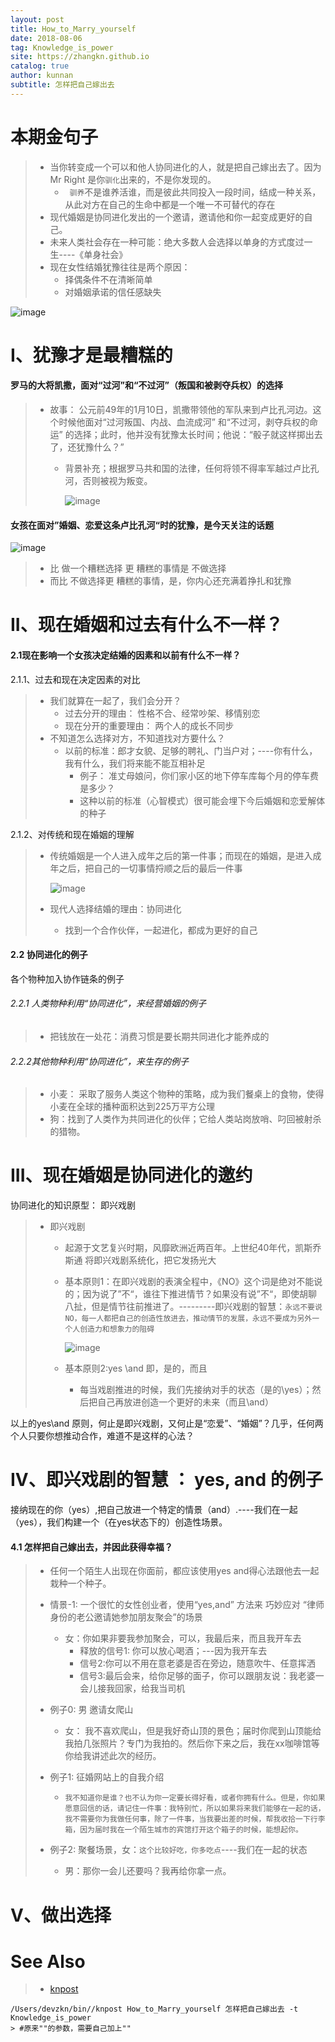 ```yaml
---
layout: post
title: How_to_Marry_yourself
date: 2018-08-06
tag: Knowledge_is_power
site: https://zhangkn.github.io
catalog: true
author: kunnan
subtitle: 怎样把自己嫁出去
---
```




# 本期金句子



> * 当你转变成一个可以和他人协同进化的人，就是把自己嫁出去了。因为Mr Right 是你`驯化`出来的，不是你发现的。
>   * ` 驯养`不是谁养活谁，而是彼此共同投入一段时间，结成一种关系，从此对方在自己的生命中都是一个唯一不可替代的存在
> * 现代婚姻是协同进化发出的一个邀请，邀请他和你一起变成更好的自己。
> * 未来人类社会存在一种可能：绝大多数人会选择以单身的方式度过一生----《单身社会》
> * 现在女性结婚犹豫往往是两个原因：
>   * 择偶条件不在清晰简单
>   * 对婚姻承诺的信任感缺失



![image](https://wx4.sinaimg.cn/large/af39b376gy1ftzqil1cf3j20zk0k0e3i.jpg)



# I、犹豫才是最糟糕的



#### 罗马的大将凯撒，面对“过河”和“不过河”（叛国和被剥夺兵权）的选择

> * 故事： 公元前49年的1月10日，凯撒带领他的军队来到卢比孔河边。这个时候他面对“过河叛国、内战、血流成河” 和“不过河，剥夺兵权的命运” 的选择；此时，他并没有犹豫太长时间；他说：“骰子就这样掷出去了，还犹豫什么？”
>
>   * 背景补充；根据罗马共和国的法律，任何将领不得率军越过卢比孔河，否则被视为叛变。
>
>     ![image](https://wx4.sinaimg.cn/large/af39b376gy1ftzr4a0nm7j20zk0k01kx.jpg)

#### 女孩在面对”婚姻、恋爱这条卢比孔河“时的犹豫，是今天关注的话题

![image](https://wx4.sinaimg.cn/large/af39b376gy1ftzre2n3gsj20zk0k01kx.jpg)

> * 比 做一个糟糕选择 更 糟糕的事情是 不做选择
> * 而比 不做选择更 糟糕的事情，是，你内心还充满着挣扎和犹豫





# II、现在婚姻和过去有什么不一样？

#### 2.1现在影响一个女孩决定结婚的因素和以前有什么不一样？

2.1.1、过去和现在决定因素的对比

> - 我们就算在一起了，我们会分开？
>   - 过去分开的理由： 性格不合、经常吵架、移情别恋
>   - 现在分开的重要理由： 两个人的成长不同步
> - 不知道怎么选择对方，不知道找对方要什么？
>   - 以前的标准：郎才女貌、足够的聘礼、门当户对；----你有什么，我有什么，我们将来能不能互相补足
>     * 例子： 准丈母娘问，你们家小区的地下停车库每个月的停车费是多少？
>     * 这种以前的标准（心智模式）很可能会埋下今后婚姻和恋爱解体的种子



2.1.2、对传统和现在婚姻的理解

> - 传统婚姻是一个人进入成年之后的第一件事；而现在的婚姻，是进入成年之后，把自己的一切事情捋顺之后的最后一件事
>
>   ![image](https://wx4.sinaimg.cn/large/af39b376gy1ftzs119g7dj20zk0k07wh.jpg)
>
> - 现代人选择结婚的理由：协同进化
>
>   - 找到一个合作伙伴，一起进化，都成为更好的自己

#### 2.2 协同进化的例子

各个物种加入协作链条的例子

######  2.2.1 人类物种利用“协同进化”，来经营婚姻的例子

> * 把钱放在一处花：消费习惯是要长期共同进化才能养成的



###### 2.2.2其他物种利用“协同进化”，来生存的例子



> * 小麦： 采取了服务人类这个物种的策略，成为我们餐桌上的食物，使得小麦在全球的播种面积达到225万平方公理
> * 狗：找到了人类作为共同进化的伙伴；它给人类站岗放哨、叼回被射杀的猎物。



# III、现在婚姻是协同进化的邀约



协同进化的知识原型： 即兴戏剧

> * 即兴戏剧
>
>   * 起源于文艺复兴时期，风靡欧洲近两百年。上世纪40年代，凯斯乔斯通 将即兴戏剧系统化，把它发扬光大
>
>   * 基本原则1：在即兴戏剧的表演全程中，《NO》这个词是绝对不能说的；因为说了”不“，谁往下推进情节？如果没有说”不“，即使胡聊八扯，但是情节往前推进了。---------即兴戏剧的智慧：`永远不要说NO，每一人都把自己的创造性放进去，推动情节的发展，永远不要成为另外一个人创造力和想象力的阻碍`
>
>     ![image](https://wx3.sinaimg.cn/large/af39b376gy1fu0x9p6e5fj20zk0k04qp.jpg)
>
>   * 基本原则2:yes \and  即，是的，而且
>
>     * 每当戏剧推进的时候，我们先接纳对手的状态（是的\yes）；然后把自己再放进创造一个更好的未来（而且\and）



以上的yes\and 原则，何止是即兴戏剧，又何止是“恋爱”、“婚姻”？几乎，任何两个人只要你想推动合作，难道不是这样的心法？



# IV、即兴戏剧的智慧 ： yes, and 的例子  

接纳现在的你（yes）,把自己放进一个特定的情景（and）.----我们在一起（yes），我们构建一个（在yes状态下的）创造性场景。



#### 4.1 怎样把自己嫁出去，并因此获得幸福？

> * 任何一个陌生人出现在你面前，都应该使用yes and得心法跟他去一起栽种一个种子。
>
> * 情景-1: 一个很忙的女性创业者，使用“yes,and”  方法来 巧妙应对 “律师身份的老公邀请她参加朋友聚会”的场景
>
>   * 女：你如果非要我参加聚会，可以，我最后来，而且我开车去
>     * 释放的信号1: 你可以放心喝酒；---因为我开车去
>     * 信号2:你可以不用在意老婆是否在旁边，随意吹牛、任意挥洒
>     * 信号3:最后会来，给你足够的面子，你可以跟朋友说：我老婆一会儿接我回家，给我当司机
>
> * 例子0: 男 邀请女爬山
>
>   * 女： 我不喜欢爬山，但是我好奇山顶的景色；届时你爬到山顶能给我拍几张照片？专门为我拍的。然后你下来之后，我在xx咖啡馆等你给我讲述此次的经历。
>
> * 例子1: 征婚网站上的自我介绍
>
>   * `我不知道你是谁？也不认为你一定要长得好看，或者你拥有什么。但是，你如果愿意回信的话，请记住一件事：我特别忙，所以如果将来我们能够在一起的话，我不需要你为我做任何事，除了一件事，当我要出差的时候，帮我收拾一下行李箱，因为届时我在一个陌生城市的宾馆打开这个箱子的时候，能想起你。`
>
> * 例子2: 聚餐场景，女：`这个比较好吃，你多吃点`----我们在一起的状态
>
>   * 男：那你一会儿还要吗？我再给你拿一点。
>
>     

# V、做出选择

# See Also 

>* [knpost](https://github.com/zhangkn/KNBin/blob/master/knpost) 
>
```
/Users/devzkn/bin//knpost How_to_Marry_yourself 怎样把自己嫁出去 -t Knowledge_is_power
> #原来""的参数，需要自己加上""
```

